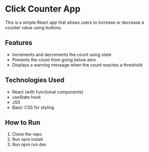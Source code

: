 # Click Counter App

This is a simple React app that allows users to increase or decrease a counter value using buttons.

## Features

- Increments and decrements the count using state
- Prevents the count from going below zero
- Displays a warning message when the count reaches a threshold

## Technologies Used

- React (with functional components)
- useState hook
- JSX
- Basic CSS for styling

## How to Run

1. Clone the repo
2. Run npm install
3. Run npm run dev
